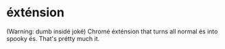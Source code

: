 # éxténsion
(Warning: dumb insidé joké) Chromé éxténsion that turns all normal és into spooky és. That's prétty much it.